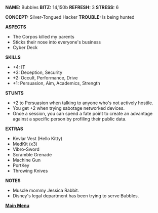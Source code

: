 **NAME:** Bubbles
**BITZ:** 14,150b
**REFRESH:** 3
**STRESS:** 6

**CONCEPT:** Silver-Tongued Hacker
**TROUBLE:** Is being hunted

**ASPECTS** 
- The Corpos killed my parents
- Sticks their nose into everyone's business
- Cyber Deck

**SKILLS**
- +4: IT
- +3: Deception, Security
- +2: Occult, Performance, Drive
- +1: Persuasion, Aim, Academics, Strength

**STUNTS**
- +2 to Persuasion when talking to anyone who's not actively hostile.
- You get +2 when trying sabotage networked devices.
- Once a session, you can spend a fate point to create an advantage against a specific person by profiling their public data.

**EXTRAS**
- Kevlar Vest (Hello Kitty)
- MedKit (x3)
- Vibro-Sword
- Scramble Grenade 
- Machine Gun
- PortKey 
- Throwing Knives

**NOTES**
- Muscle mommy Jessica Rabbit.
- Disney's legal department has been trying to serve Bubbles.

 **[Main Menu](../README.md)**